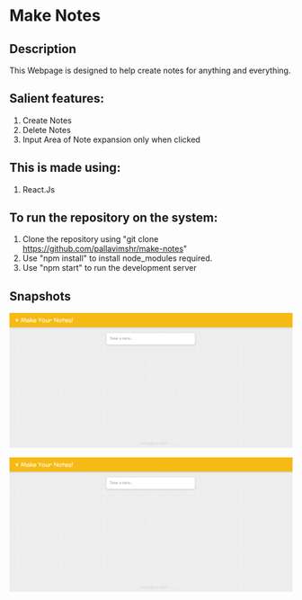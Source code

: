 # Make Notes
## Description
This Webpage is designed to help create notes for anything and everything. 
## Salient features:
  1. Create Notes
  2. Delete Notes
  3. Input Area of Note expansion only when clicked
## This is made using:
  1. React.Js
## To run the repository on the system:
  1. Clone the repository using "git clone https://github.com/pallavimshr/make-notes"
  2. Use "npm install" to install node_modules required.
  3. Use "npm start" to run the development server
## Snapshots
![Screenshot](snapshots/Screenshot(883).png)








![Screenshot](snapshots/Screenshot(883).png)
